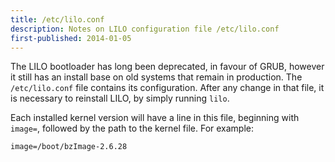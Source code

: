 ```yaml
---
title: /etc/lilo.conf
description: Notes on LILO configuration file /etc/lilo.conf
first-published: 2014-01-05
---
```


The LILO bootloader has long been deprecated, in favour of GRUB, 
however it still has an install base on old systems that remain in 
production. The `/etc/lilo.conf` file contains its configuration. After 
any change in that file, it is necessary to reinstall LILO, by simply 
running `lilo`.

Each installed kernel version will have a line in this file, beginning 
with `image=`, followed by the path to the kernel file. For example:

    image=/boot/bzImage-2.6.28
